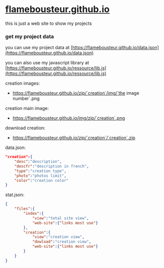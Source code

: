 # [flamebousteur.github.io](https://flamebousteur.github.io)

this is just a web site to show my projects

### get my project data
you can use my project data at [https://flamebousteur.github.io/data.json](https://flamebousteur.github.io/data.json)

you can also use my javascript library at [https://flamebousteur.github.io/ressource/lib.js](https://flamebousteur.github.io/ressource/lib.js)


creation images:
- https://flamebousteur.github.io/zip/`creation`/img/`the image number`.png

creation main image:
- https://flamebousteur.github.io/img/zip/`creation`.png

download creation:
- https://flamebousteur.github.io/zip/`creation`/`creation`.zip

data.json:
```json
"creation":{
    "desc":"description",
    "descfr":"description in french",
    "type":"creation type",
    "photo":"photos limit",
    "color":"creation color"
}
```
stat.json:
```json
{
    "files":{
        "index":{
            "view":"total site view",
            "web-site":{"links most use"}
        },
        "creation":{
            "view":"creation view",
            "dowload":"creation view",
            "web-site":{"links most use"}
        }
    }
}
```
